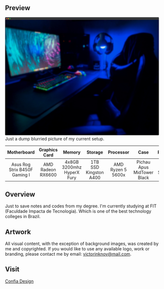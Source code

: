 ## Preview
![website preview](https://raw.githubusercontent.com/victorinknov/university/master/screenshot.png)
Just a dump blurried picture of my current setup.

| Motherboard                   | Graphics Card     | Memory                    | Storage               | Processor         | Case                       | Radiator       | SO                    |
| :---------------------------: | :---------------: | :-----------------------: | :------------------: | :---------------: | :------------------------: | :-----------: | :-------------------: |
| Asus Rog Strix B450F Gaming I | AMD Radeon RX6600 | 4x8GB 3200mhz HyperX Fury | 1TB SSD Kingston A400 | AMD Ryzen 5 5600x | Pichau Apus MidTower Black | Pichau Sage V2 | Linux Mint 21 Vanessa |

## Overview
Just to save notes and codes from my degree. I'm currently studying at FIT (Faculdade Impacta de Tecnologia). Which is one of the best technology colleges in Brazil.

## Artwork
All visual content, with the exception of background images, was created by me and copyrighted. If you would like to use any available logo, work or branding, please contact me by email: victorinknov@mail.com.

## Visit
[Confia Design](https://www.confiadesign.com)
